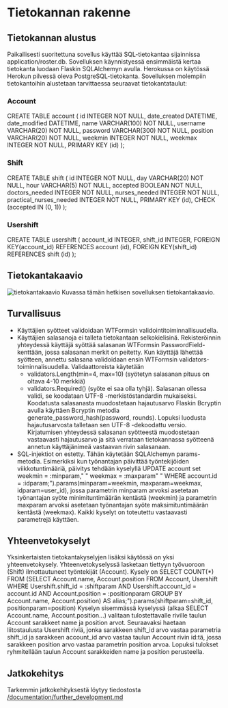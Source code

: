 # Tietokannan rakenne
 
## Tietokannan alustus
Paikallisesti suoritettuna sovellus käyttää SQL-tietokantaa sijainnissa application/roster.db. Sovelluksen käynnistyessä ensimmäistä kertaa tietokanta luodaan Flaskin SQLAlchemyn avulla. Herokussa on käytössä Herokun pilvessä oleva PostgreSQL-tietokanta.
Sovelluksen molempiin tietokantoihin alustetaan tarvittaessa seuraavat tietokantataulut:
### Account
CREATE TABLE account (
        id INTEGER NOT NULL,
        date_created DATETIME,
        date_modified DATETIME,
        name VARCHAR(100) NOT NULL,
        username VARCHAR(20) NOT NULL,
        password VARCHAR(300) NOT NULL,
        position VARCHAR(20) NOT NULL,
        weekmin INTEGER NOT NULL,
        weekmax INTEGER NOT NULL,
        PRIMARY KEY (id)
);

### Shift
CREATE TABLE shift (
        id INTEGER NOT NULL,
        day VARCHAR(20) NOT NULL,
        hour VARCHAR(5) NOT NULL,
        accepted BOOLEAN NOT NULL,
        doctors_needed INTEGER NOT NULL,
        nurses_needed INTEGER NOT NULL,
        practical_nurses_needed INTEGER NOT NULL,
        PRIMARY KEY (id),
        CHECK (accepted IN (0, 1))
);

### Usershift
CREATE TABLE usershift (
        account_id INTEGER,
        shift_id INTEGER,
        FOREIGN KEY(account_id) REFERENCES account (id),
        FOREIGN KEY(shift_id) REFERENCES shift (id)
);

## Tietokantakaavio
![tietokantakaavio](https://user-images.githubusercontent.com/36735637/64445636-a2418c80-d0df-11e9-85af-2fc831381807.jpg)
Kuvassa tämän hetkisen sovelluksen tietokantakaavio.

## Turvallisuus
- Käyttäjien syötteet validoidaan WTFormsin validointitoiminnallisuudella. 
- Käyttäjien salasanoja ei talleta tietokantaan selkokielisinä. Rekisteröinnin yhteydessä käyttäjä syöttää salasanan WTFormsin PasswordField-kenttään, jossa salasanan merkit on peitetty. Kun käyttäjä lähettää syötteen, annettu salasana validoidaan ensin WTFormsin validators-toiminnalisuudella. Validaattoreista käytetään
    * validators.Length(min=4, max=10) (syötetyn salasanan pituus on oltava 4-10 merkkiä)
    * validators.Required() (syöte ei saa olla tyhjä).
Salasanan ollessa validi, se koodataan UTF-8 -merkistöstandardin mukaiseksi. Koodatusta salasanasta muodostetaan hajautusarvo Flaskin Bcryptin avulla käyttäen Bcryptin metodia generate_password_hash(password, rounds). Lopuksi luodusta hajautusarvosta talletaan sen UTF-8 -dekoodattu versio.
Kirjatumisen yhteydessä salasanan syötteestä muodostetaan vastaavasti hajautusarvo ja sitä verrataan tietokannassa syötteenä annetun käyttäjänimeä vastaavan rivin salasanaan.
- SQL-injektiot on estetty. Tähän käytetään SQLAlchemyn params-metodia. Esimerkiksi kun työnantajan päivittää työntekijöiden viikkotuntimääriä, päivitys tehdään kyselyllä
    UPDATE account set weekmin = :minparam,"
                        " weekmax = :maxparam"
                        " WHERE account.id = :idparam;").params(minparam=weekmin, maxparam=weekmax, idparam=user_id),
jossa parametrin minparam arvoksi asetetaan työnantajan syöte minimituntimäärän kentästä (weekmin) ja parametrin maxparam arvoksi asetetaan työnantajan syöte maksimituntimäärän kentästä (weekmax).
Kaikki kyselyt on toteutettu vastaavasti parametrejä käyttäen.

## Yhteenvetokyselyt
Yksinkertaisten tietokantakyselyjen lisäksi käytössä on yksi yhteenvetokysely. Yhteenvetokyselyssä lasketaan tiettyyn työvuoroon (Shift) ilmottautuneet työntekijät (Account). Kysely on
    SELECT COUNT(*) FROM (SELECT Account.name, Account.position
                    FROM Account, Usershift WHERE Usershift.shift_id = :shiftparam
                    AND Usershift.account_id = account.id AND Account.position = :positionparam
                    GROUP BY Account.name, Account.position) AS alias;").params(shiftparam=shift_id, positionparam=position)
Kyselyn sisemmässä kyselyssä (alkaa SELECT Account.name, Account.position...) valitaan tulostettavalle riville taulun Account sarakkeet name ja position arvot. Seuraavaksi haetaan liitostaulusta Usershift riviä, jonka sarakkeen shift_id arvo vastaa parametria shift_id ja sarakkeen account_id arvo vastaa taulun Account rivin id:tä, jossa sarakkeen position arvo vastaa parametrin position arvoa. Lopuksi tulokset ryhmitellään taulun Account sarakkeiden name ja position perusteella.


## Jatkokehitys
Tarkemmin jatkokehityksestä löytyy tiedostosta [/documentation/further_development.md](https://github.com/lottajylha/health-care-roster/blob/master/documentation/further_development.md)